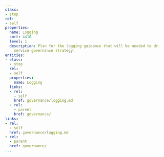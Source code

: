```yaml
---
class:
- stop
rel:
- self
properties:
  name: Logging
  sort: 4410
  level: 1
  description: Plan for the logging guidance that will be needed to drive a wider
    service governance strategy.
entities:
- class:
  - stop
  rel:
  - self
  properties:
    name: Logging
  links:
  - rel:
    - self
    href: governance/logging.md
  - rel:
    - parent
    href: governance/
links:
- rel:
  - self
  href: governance/logging.md
- rel:
  - parent
  href: governance/
...
```

